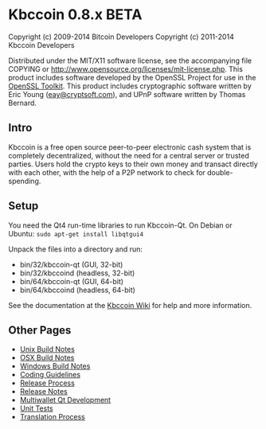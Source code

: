 Kbccoin 0.8.x BETA
====================

Copyright (c) 2009-2014 Bitcoin Developers
Copyright (c) 2011-2014 Kbccoin Developers

Distributed under the MIT/X11 software license, see the accompanying
file COPYING or http://www.opensource.org/licenses/mit-license.php.
This product includes software developed by the OpenSSL Project for use in the [OpenSSL Toolkit](http://www.openssl.org/). This product includes
cryptographic software written by Eric Young ([eay@cryptsoft.com](mailto:eay@cryptsoft.com)), and UPnP software written by Thomas Bernard.


Intro
---------------------
Kbccoin is a free open source peer-to-peer electronic cash system that is
completely decentralized, without the need for a central server or trusted
parties.  Users hold the crypto keys to their own money and transact directly
with each other, with the help of a P2P network to check for double-spending.


Setup
---------------------
You need the Qt4 run-time libraries to run Kbccoin-Qt. On Debian or Ubuntu:
	`sudo apt-get install libqtgui4`

Unpack the files into a directory and run:

- bin/32/kbccoin-qt (GUI, 32-bit)
- bin/32/kbccoind (headless, 32-bit)
- bin/64/kbccoin-qt (GUI, 64-bit)
- bin/64/kbccoind (headless, 64-bit)

See the documentation at the [Kbccoin Wiki](http://kbccoin.info)
for help and more information.


Other Pages
---------------------
- [Unix Build Notes](build-unix.md)
- [OSX Build Notes](build-osx.md)
- [Windows Build Notes](build-msw.md)
- [Coding Guidelines](coding.md)
- [Release Process](release-process.md)
- [Release Notes](release-notes.md)
- [Multiwallet Qt Development](multiwallet-qt.md)
- [Unit Tests](unit-tests.md)
- [Translation Process](translation_process.md)
